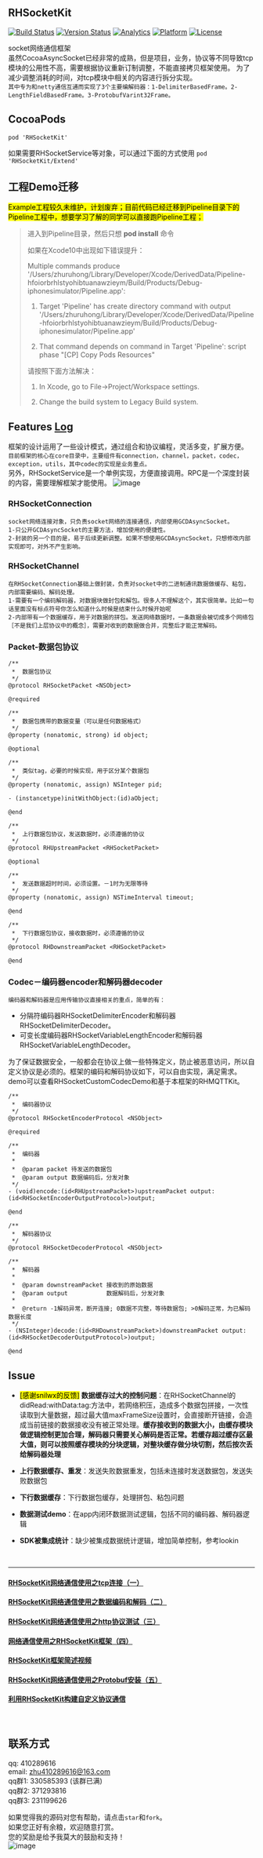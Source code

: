 ## RHSocketKit
[![Build Status](https://travis-ci.org/zhu410289616/RHSocketKit.svg?branch=master)](https://travis-ci.org/zhu410289616/RHSocketKit)
[![Version Status](https://img.shields.io/cocoapods/v/RHSocketKit.svg?style=flat)](http://cocoadocs.org/docsets/RHSocketKit)
[![Analytics](https://ga-beacon.appspot.com/UA-78533289-1/welcome-page)](https://github.com/zhu410289616/RHSocketKit)
[![Platform](http://img.shields.io/cocoapods/p/RHSocketKit.svg?style=flat)](http://cocoapods.org/?q=RHSocketKit)
[![License](https://img.shields.io/cocoapods/l/RHSocketKit.svg)](http://cocoadocs.org/docsets/RHSocketKit)

socket网络通信框架</br>
虽然CocoaAsyncSocket已经非常的成熟，但是项目，业务，协议等不同导致tcp模块的公用性不高，需要根据协议重新订制调整，不能直接拷贝框架使用。
为了减少调整消耗的时间，对tcp模块中相关的内容进行拆分实现。</br>`其中专为和netty通信互通而实现了3个主要编解码器：1-DelimiterBasedFrame。2-LengthFieldBasedFrame。3-ProtobufVarint32Frame。`

## CocoaPods
`
pod 'RHSocketKit'
`

如果需要RHSocketService等对象，可以通过下面的方式使用
`
pod 'RHSocketKit/Extend'
`

## 工程Demo迁移

<mark>Example工程较久未维护，计划废弃；目前代码已经迁移到Pipeline目录下的Pipeline工程中，想要学习了解的同学可以直接跑Pipeline工程；</mark>

> 进入到Pipeline目录，然后只想 **pod install** 命令
> 
> 如果在Xcode10中出现如下错误提升：
> 
> Multiple commands produce '/Users/zhuruhong/Library/Developer/Xcode/DerivedData/Pipeline-hfoiorbrhlstyohibtuanawzieym/Build/Products/Debug-iphonesimulator/Pipeline.app':
> 
> 1) Target 'Pipeline' has create directory command with output '/Users/zhuruhong/Library/Developer/Xcode/DerivedData/Pipeline-hfoiorbrhlstyohibtuanawzieym/Build/Products/Debug-iphonesimulator/Pipeline.app'
>
> 2) That command depends on command in Target 'Pipeline': script phase "[CP] Copy Pods Resources"
>
> 请按照下面方法解决：
> 
> 1. In Xcode, go to File->Project/Workspace settings.
> 
> 2. Change the build system to Legacy Build system.
> 



## Features [Log](https://github.com/zhu410289616/RHSocketKit/blob/master/Log.md)
框架的设计运用了一些设计模式，通过组合和协议编程，灵活多变，扩展方便。</br>
`目前框架的核心在core目录中，主要组件有connection，channel，packet，codec，exception，utils，其中codec的实现是业务重点。`</br>
另外，RHSocketService是一个单例实现，方便直接调用。RPC是一个深度封装的内容，需要理解框架才能使用。
![image](https://raw.githubusercontent.com/zhu410289616/RHSocketKit/master/Docs/RHSocketUML.png)

### RHSocketConnection
```
socket网络连接对象，只负责socket网络的连接通信，内部使用GCDAsyncSocket。
1-只公开GCDAsyncSocket的主要方法，增加使用的便捷性。
2-封装的另一个目的是，易于后续更新调整。如果不想使用GCDAsyncSocket，只想修改内部实现即可，对外不产生影响。
```

### RHSocketChannel
```
在RHSocketConnection基础上做封装，负责对socket中的二进制通讯数据做缓存、粘包，内部需要编码、解码处理。
1-需要有一个编码解码器，对数据块做封包和解包。很多人不理解这个，其实很简单。比如一句话里面没有标点符号你怎么知道什么时候是结束什么时候开始呢
2-内部带有一个数据缓存，用于对数据的拼包。发送网络数据时，一条数据会被切成多个网络包［不是我们上层协议中的概念］，需要对收到的数据做合并，完整后才能正常解码。
```

### Packet-数据包协议
```
/**
 *  数据包协议
 */
@protocol RHSocketPacket <NSObject>

@required

/**
 *  数据包携带的数据变量（可以是任何数据格式）
 */
@property (nonatomic, strong) id object;

@optional

/**
 *  类似tag，必要的时候实现，用于区分某个数据包
 */
@property (nonatomic, assign) NSInteger pid;

- (instancetype)initWithObject:(id)aObject;

@end
```

```
/**
 *  上行数据包协议，发送数据时，必须遵循的协议
 */
@protocol RHUpstreamPacket <RHSocketPacket>

@optional

/**
 *  发送数据超时时间，必须设置。－1时为无限等待
 */
@property (nonatomic, assign) NSTimeInterval timeout;

@end
```

```
/**
 *  下行数据包协议，接收数据时，必须遵循的协议
 */
@protocol RHDownstreamPacket <RHSocketPacket>

@end
```

### Codec－编码器encoder和解码器decoder
`编码器和解码器是应用传输协议直接相关的重点，简单的有：`

* 分隔符编码器RHSocketDelimiterEncoder和解码器RHSocketDelimiterDecoder。
* 可变长度编码器RHSocketVariableLengthEncoder和解码器RHSocketVariableLengthDecoder。

为了保证数据安全，一般都会在协议上做一些特殊定义，防止被恶意访问，所以自定义协议是必须的。框架的编码和解码协议如下，可以自由实现，满足需求。demo可以查看RHSocketCustomCodecDemo和基于本框架的RHMQTTKit。

```
/**
 *  编码器协议
 */
@protocol RHSocketEncoderProtocol <NSObject>

@required

/**
 *  编码器
 *
 *  @param packet 待发送的数据包
 *  @param output 数据编码后，分发对象
 */
- (void)encode:(id<RHUpstreamPacket>)upstreamPacket output:(id<RHSocketEncoderOutputProtocol>)output;

@end
```

```
/**
 *  解码器协议
 */
@protocol RHSocketDecoderProtocol <NSObject>

/**
 *  解码器
 *
 *  @param downstreamPacket 接收到的原始数据
 *  @param output           数据解码后，分发对象
 *
 *  @return -1解码异常，断开连接; 0数据不完整，等待数据包; >0解码正常，为已解码数据长度
 */
- (NSInteger)decode:(id<RHDownstreamPacket>)downstreamPacket output:(id<RHSocketDecoderOutputProtocol>)output;

@end
```

## Issue

* <mark>[感谢snilwx的反馈]</mark> **数据缓存过大的控制问题**：在RHSocketChannel的didRead:withData:tag:方法中，若网络积压，造成多个数据包拼接，一次性读取到大量数据，超过最大值maxFrameSize设置时，会直接断开链接，会造成当前链接的数据接收没有被正常处理。**缓存接收到的数据大小，由缓存模块做逻辑控制更加合理，解码器只需要关心解码是否正常。若缓存超过缓存区最大值，则可以按照缓存模块的分块逻辑，对整块缓存做分块切割，然后按次丢给解码器处理**

* **上行数据缓存、重发**：发送失败数据重发，包括未连接时发送数据包，发送失败数据包
* **下行数据缓存**：下行数据包缓存，处理拼包、粘包问题
* **数据测试demo**：在app内闭环数据测试逻辑，包括不同的编码器、解码器逻辑
* **SDK被集成统计**：缺少被集成数据统计逻辑，增加简单控制，参考lookin




</br>

---
#### [RHSocketKit网络通信使用之tcp连接（一）](http://blog.csdn.net/zhu410289616/article/details/46731605)
#### [RHSocketKit网络通信使用之数据编码和解码（二）](http://blog.csdn.net/zhu410289616/article/details/46739019)
#### [RHSocketKit网络通信使用之http协议测试（三）](http://blog.csdn.net/zhu410289616/article/details/46746683)
#### [网络通信使用之RHSocketKit框架（四）](http://blog.csdn.net/zhu410289616/article/details/49331323)
#### [RHSocketKit框架简述视频](http://www.tudou.com/programs/view/OahFYRBIFJA/)
#### [RHSocketKit网络通信使用之Protobuf安装（五）](http://blog.csdn.net/zhu410289616/article/details/50739164)
#### [利用RHSocketKit构建自定义协议通信](http://blog.csdn.net/zhu410289616/article/details/51182751)

</br>

## 联系方式
qq:        410289616<br/>
email:     <zhu410289616@163.com><br/>
qq群1:      330585393 (该群已满)<br/>
qq群2:      371293816<br/>
qq群3:      231199626<br/>

如果觉得我的源码对您有帮助，请点击`star`和`fork`。</br>
如果您正好有余粮，欢迎随意打赏。</br>
您的奖励是给予我莫大的鼓励和支持！</br>
![image](https://raw.githubusercontent.com/zhu410289616/RHSocketKit/master/Docs/wechat_pay.jpg)
